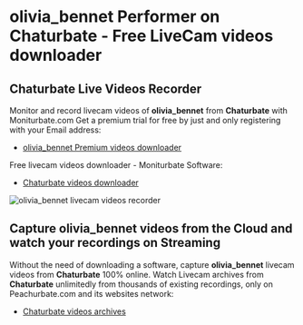 # olivia_bennet Performer on Chaturbate - Free LiveCam videos downloader

## Chaturbate Live Videos Recorder

Monitor and record livecam videos of **olivia_bennet** from **Chaturbate** with Moniturbate.com
Get a premium trial for free by just and only registering with your Email address:
* [olivia_bennet Premium videos downloader](https://moniturbate.com/request-demo-licence-key.html)

Free livecam videos downloader - Moniturbate Software:
* [Chaturbate videos downloader](https://moniturbate.com/moniturbate-download-software.html)

![olivia_bennet livecam videos recorder](https://peachurnet.com/templates/moniturbate-software.png)


## Capture olivia_bennet videos from the Cloud and watch your recordings on Streaming

Without the need of downloading a software, capture **olivia_bennet** livecam videos from **Chaturbate** 100% online.
Watch Livecam archives from **Chaturbate** unlimitedly from thousands of existing recordings, only on Peachurbate.com and its websites network:
* [Chaturbate videos archives](https://peachurnet.com/)